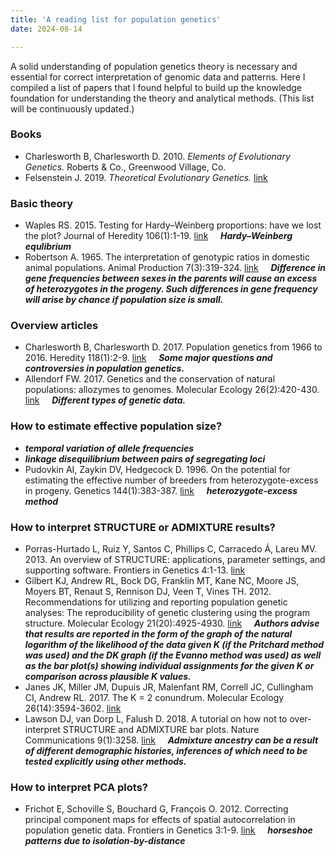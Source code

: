 ```yaml
---
title: 'A reading list for population genetics'
date: 2024-08-14

---
```


A solid understanding of population genetics theory is necessary and essential for correct interpretation of genomic data and patterns. Here I compiled a list of papers that I found helpful to build up the knowledge foundation for understanding the theory and analytical methods. (This list will be continuously updated.)

### Books

- Charlesworth B, Charlesworth D. 2010. *Elements of Evolutionary Genetics.* Roberts & Co., Greenwood Village, Co.
- Felsenstein J. 2019. *Theoretical Evolutionary Genetics.* [link](https://felsenst.github.io/pgbook/pgbook.html)

### Basic theory

- Waples RS. 2015. Testing for Hardy–Weinberg proportions: have we lost the plot? Journal of Heredity 106(1):1-19. [link](https://doi.org/10.1093/jhered/esu062) &nbsp; &nbsp; ***Hardy–Weinberg equlibrium***
- Robertson A. 1965. The interpretation of genotypic ratios in domestic animal populations. Animal Production 7(3):319-324. [link](https://doi.org/10.1017/S0003356100025770)  &nbsp; &nbsp; ***Difference in gene frequencies between sexes in the parents will cause an excess of heterozygotes in the progeny. Such differences in gene frequency will arise by chance if population size is small.***


### Overview articles

- Charlesworth B, Charlesworth D. 2017. Population genetics from 1966 to 2016. Heredity 118(1):2-9. [link](https://doi.org/10.1038/hdy.2016.55) &nbsp; &nbsp; ***Some major questions and controversies in population genetics.***
- Allendorf FW. 2017. Genetics and the conservation of natural populations: allozymes to genomes. Molecular Ecology 26(2):420-430. [link](https://doi.org/10.1111/mec.13948) &nbsp; &nbsp; ***Different types of genetic data.***
  
### How to estimate effective population size?

- ***temporal variation of allele frequencies***
- ***linkage disequilibrium between pairs of segregating loci***
- Pudovkin AI, Zaykin DV, Hedgecock D. 1996. On the potential for estimating the effective number of breeders from heterozygote-excess in progeny. Genetics 144(1):383-387. [link](https://doi.org/10.1093/genetics/144.1.383) &nbsp; &nbsp; ***heterozygote-excess method***

### How to interpret STRUCTURE or ADMIXTURE results?

- Porras-Hurtado L, Ruiz Y, Santos C, Phillips C, Carracedo Á, Lareu MV. 2013. An overview of STRUCTURE: applications, parameter settings, and supporting software. Frontiers in Genetics 4:1-13. [link](https://doi.org/10.3389/fgene.2013.00098) 
- Gilbert KJ, Andrew RL, Bock DG, Franklin MT, Kane NC, Moore JS, Moyers BT, Renaut S, Rennison DJ, Veen T, Vines TH. 2012. Recommendations for utilizing and reporting population genetic analyses: The reproducibility of genetic clustering using the program structure. Molecular Ecology 21(20):4925-4930. [link]( https://doi.org/10.1111/j.1365-294X.2012.05754.x) &nbsp; &nbsp; ***Authors advise that results are reported in the form of the graph of the natural logarithm of the likelihood of the data given K (if the Pritchard method was used) and the DK graph (if the Evanno method was used) as well as the bar plot(s) showing individual assignments for the given K or comparison across plausible K values.***
- Janes JK, Miller JM, Dupuis JR, Malenfant RM, Correll JC, Cullingham CI, Andrew RL. 2017. The K = 2 conundrum. Molecular Ecology 26(14):3594-3602. [link](https://doi.org/10.1111/mec.14187)
- Lawson DJ, van Dorp L, Falush D. 2018. A tutorial on how not to over-interpret STRUCTURE and ADMIXTURE bar plots. Nature Communications 9(1):3258. [link](https://doi.org/10.1038/s41467-018-05257-7) &nbsp; &nbsp; ***Admixture ancestry can be a result of different demographic histories, inferences of which need to be tested explicitly using other methods.***

### How to interpret PCA plots?

- Frichot E, Schoville S, Bouchard G, François O. 2012. Correcting principal component maps for effects of spatial autocorrelation in population genetic data. Frontiers in Genetics 3:1-9. [link](https://doi.org/10.3389/fgene.2012.00254) &nbsp; &nbsp; ***horseshoe patterns due to isolation-by-distance***
